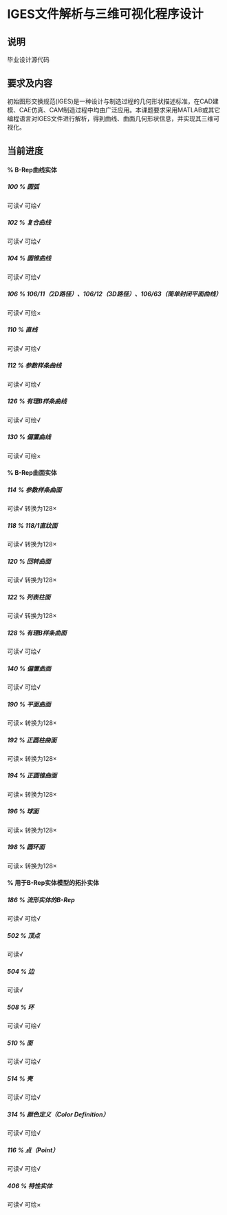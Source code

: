 # IGES文件解析与三维可视化程序设计
## 说明
毕业设计源代码
## 要求及内容

初始图形交换规范(IGES)是一种设计与制造过程的几何形状描述标准，在CAD建模、CAE仿真、CAM制造过程中均由广泛应用。本课题要求采用MATLAB或其它编程语言对IGES文件进行解析，得到曲线、曲面几何形状信息，并实现其三维可视化。
## 当前进度
#### % B-Rep曲线实体
##### 100 % 圆弧
可读√
可绘√
##### 102 % 复合曲线
可读√
可绘√
##### 104 % 圆锥曲线
可读√
可绘√

##### 106 % 106/11（2D路径）、106/12（3D路径）、106/63（简单封闭平面曲线）
可读√
可绘×
##### 110 % 直线
可读√
可绘√
##### 112 % 参数样条曲线
可读√
可绘√
##### 126 % 有理B样条曲线
可读√
可绘√
##### 130 % 偏置曲线
可读√
可绘×

#### % B-Rep曲面实体

##### 114 % 参数样条曲面
可读√
转换为128×
##### 118 % 118/1直纹面
可读√
转换为128×
##### 120 % 回转曲面
可读√
转换为128×
##### 122 % 列表柱面
可读√
转换为128×
##### 128 % 有理B样条曲面
可读√
可绘√
##### 140 % 偏置曲面
可读√
可绘√

##### 190 % 平面曲面
可读×
转换为128×

##### 192 % 正圆柱曲面
可读×
转换为128×
##### 194 % 正圆锥曲面
可读×
转换为128×
##### 196 % 球面
可读×
转换为128×
##### 198 % 圆环面
可读×
转换为128×

#### % 用于B-Rep实体模型的拓扑实体

##### 186 % 流形实体的B-Rep

可读√
可绘√

##### 502 % 顶点

可读√

##### 504 % 边

可读√

##### 508 % 环

可读√
可绘√

##### 510 % 面

可读√
可绘√

##### 514 % 壳

可读√
可绘√

##### 314 % 颜色定义（Color Definition）
可读√
可绘√

##### 116 % 点（Point）
可读√
可绘√
##### 406 % 特性实体
可读√
可绘×

